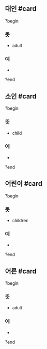 ## 대인 #card
?begin
### 뜻
- adult
### 예
-
<!--SR:!2025-04-10,3,250-->
?end


## 소인 #card
?begin
### 뜻
- child
### 예
-
?end


## 어린이 #card
?begin
### 뜻
- children
### 예
-
?end


## 어른 #card
?begin
### 뜻
- adult
### 예
-
?end

